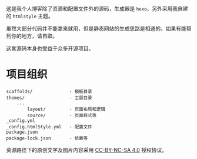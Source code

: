 这是我个人博客除了资源和配置文件外的源码，生成器是 `hexo`，另外采用我自建的 `htmlstyle` 主题。

虽然大部分代码并不能拿来就用，但是静态网站的生成思路是相通的。如果有能帮到你的地方，请自取。

这套源码本身也受益于众多开源项目。

# 项目组织

```
scaffolds/              - 模板目录
themes/                 - 主题目录
    ...
        layout/         - 页面布局和逻辑
        source/         - 页面样式等
_config.yml
_config.htmlStyle.yml   - 配置文件
package.json
package-lock.json       - 依赖等
```

资源路径下的原创文字及图片内容采用 [CC-BY-NC-SA 4.0](https://creativecommons.org/licenses/by-nc-sa/4.0/deed.zh) 授权协议。
